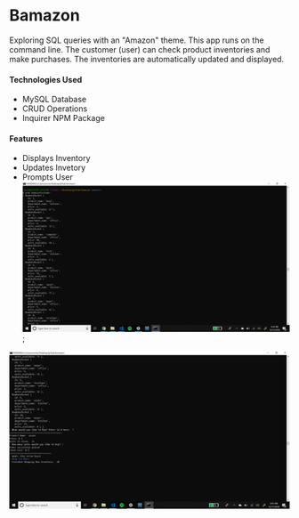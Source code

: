 # Bamazon #
Exploring SQL queries with an "Amazon" theme. This app runs on the command line. The customer (user) can check product inventories and make purchases. The inventories are automatically updated and displayed.
#### Technologies Used ####
* MySQL Database
* CRUD Operations
* Inquirer NPM Package
#### Features ####
* Displays Inventory
* Updates Invetory
* Prompts User
![ScreenShot one](/screenshots/photo1.png);

![ScreenShot two](/screenshots/photo2.png)
